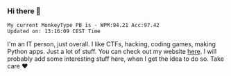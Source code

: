 ### Hi there 👋
<!-- PB START -->
```
My current MonkeyType PB is - WPM:94.21 Acc:97.42
Updated on: 13:16:09 CEST Time
```
<!-- PB END -->
I'm an IT person, just overall. I like CTFs, hacking, coding games, making Python apps. Just a lot of stuff.
You can check out my website [here](https://skill3472.github.io/).
I will probably add some interesting stuff here, when I get the idea to do so. Take care ❤️
